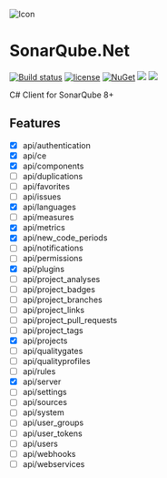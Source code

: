 ![Icon](https://i.imgur.com/pN7lu6J.png)
# SonarQube.Net 
[![Build status](https://ci.appveyor.com/api/projects/status/kguoju5ujuyhp78x?svg=true)](https://ci.appveyor.com/project/lvermeulen/sonarqube-net)
 [![license](https://img.shields.io/github/license/lvermeulen/SonarQube.Net.svg?maxAge=2592000)](https://github.com/lvermeulen/SonarQube.Net/blob/master/LICENSE) [![NuGet](https://img.shields.io/nuget/vpre/SonarQube.Net.svg?maxAge=2592000)](https://www.nuget.org/packages/SonarQube.Net/) 
 ![](https://img.shields.io/badge/.net-4.6-yellowgreen.svg) ![](https://img.shields.io/badge/netstandard-1.6-yellowgreen.svg)

C# Client for SonarQube 8+

## Features
* [X] api/authentication
* [X] api/ce
* [X] api/components
* [ ] api/duplications
* [ ] api/favorites
* [ ] api/issues
* [X] api/languages
* [ ] api/measures
* [X] api/metrics
* [X] api/new_code_periods
* [ ] api/notifications
* [ ] api/permissions
* [X] api/plugins
* [ ] api/project_analyses
* [ ] api/project_badges
* [ ] api/project_branches
* [ ] api/project_links
* [ ] api/project_pull_requests
* [ ] api/project_tags
* [X] api/projects
* [ ] api/qualitygates
* [ ] api/qualityprofiles
* [ ] api/rules
* [X] api/server
* [ ] api/settings
* [ ] api/sources
* [ ] api/system
* [ ] api/user_groups
* [ ] api/user_tokens
* [ ] api/users
* [ ] api/webhooks
* [ ] api/webservices
